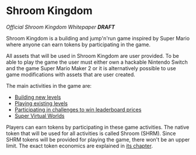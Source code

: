 # Shroom Kingdom

_Official Shroom Kingdom Whitepaper **DRAFT**_

Shroom Kingdom is a building and jump'n'run game inspired by Super Mario where anyone can earn tokens by participating
in the game.

All assets that will be used in Shroom Kingdom are user provided.
To be able to play the game the user must either own a hackable Nintendo Switch and the game Super Mario Maker 2
or it is alternatively possible to use game modifications with assets that are user created.

The main activities in the game are:

- [Building new levels](3_Game_Activities/1_Building_Levels.md)
- [Playing existing levels](3_Game_Activities/2_Playing_Levels.md)
- [Participating in challenges to win leaderboard prices](3_Game_Activities/3_Challenges.md)
- [Super Virtual Worlds](3_Game_Activities/4_Super_Virtual_World.md)

Players can earn tokens by participating in these game activities.
The native token that will be used for all activities is called Shroom (SHRM).
Since SHRM tokens will be provided for playing the game, there won't be an upper limit.
The exact token economics are explained in [its chapter](4_Token_Economics.md).
